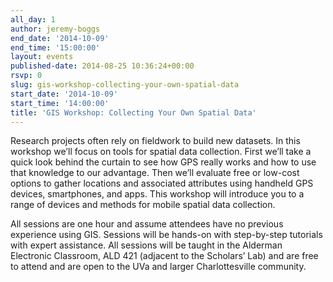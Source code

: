 ```yaml
---
all_day: 1
author: jeremy-boggs
end_date: '2014-10-09'
end_time: '15:00:00'
layout: events
published-date: 2014-08-25 10:36:24+00:00
rsvp: 0
slug: gis-workshop-collecting-your-own-spatial-data
start_date: '2014-10-09'
start_time: '14:00:00'
title: 'GIS Workshop: Collecting Your Own Spatial Data'
---
```


Research projects often rely on fieldwork to build new datasets. In this workshop we’ll focus on tools for spatial data collection. First we’ll take a quick look behind the curtain to see how GPS really works and how to use that knowledge to our advantage. Then we’ll evaluate free or low-cost options to gather locations and associated attributes using handheld GPS devices, smartphones, and apps. This workshop will introduce you to a range of devices and methods for mobile spatial data collection.

All sessions are one hour and assume attendees have no previous experience using GIS. Sessions will be hands-on with step-by-step tutorials with expert assistance. All sessions will be taught in the Alderman Electronic Classroom, ALD 421 (adjacent to the Scholars’ Lab) and are free to attend and are open to the UVa and larger Charlottesville community.
